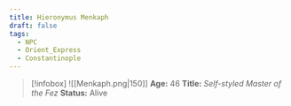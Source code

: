```yaml
---
title: Hieronymus Menkaph
draft: false
tags:
  - NPC
  - Orient_Express
  - Constantinople
---
```

> [!infobox]
> ![[Menkaph.png|150]]
> **Age:** 46
> **Title:** *Self-styled Master of the Fez*
> **Status:** Alive

